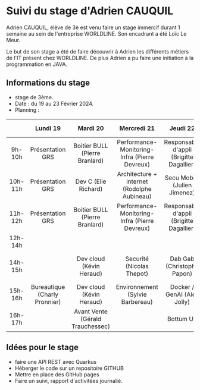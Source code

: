 # Suivi du stage d'Adrien CAUQUIL

Adrien CAUQUIL, élève de 3è est venu faire un stage immercif durant 1 semaine au sein de l'entreprise WORLDLINE.
Son encadrant a été Loïc Le Meur. 

Le but de son stage a été de faire découvrir à Adrien les différents métiers de l'IT présent chez WORLDLINE. De plus Adrien 
a pu faire une initiation à la programmation en JAVA. 


## Informations du stage

- stage de 3ème.
- Date : du 19 au 23 Février 2024.
- Planning :

|         |           Lundi 19            |             Mardi 20             |                   Mercredi 21                   |                 Jeudi 22                 |           Vendredi 23           |
|:-------:|:-----------------------------:|:--------------------------------:|:-----------------------------------------------:|:----------------------------------------:|:-------------------------------:|
| 9h-10h  |       Présentation GRS        |  Boitier BULL (Pierre Branlard)  | Performance- Monitoring- Infra (Pierre Devreux) | Responsable d'appli (Brigitte Dagallier) | SAE / TP C++ ( Sébastien Pelle) |
| 10h-11h |       Présentation GRS        |       Dev C (Elie Richard)       |   Architecture + internet (Rodolphe Aubineau)   |       Secu Mobile (Julien Jimenez)       |     Intégrateur (Nicolas T)     |
| 11h-12h |       Présentation GRS        |  Boitier BULL (Pierre Branlard)  | Performance- Monitoring- Infra (Pierre Devreux) | Responsable d'appli (Brigitte Dagallier) | SAE / TP C++ ( Sébastien Pelle) |
| 12h-14h |                               |                                  |                                                 |                                          |                                 |
| 14h-15h |                               |     Dev cloud (Kévin Heraud)     |            Securité (Nicolas Thepot)            |        Dab Gab (Christophe Papon)        | Deploy ACS (Youness Boutrouft)  |
| 15h-16h | Bureautique (Charly Pronnier) |     Dev cloud (Kévin Heraud)     |        Environnement (Sylvie Barbereau)         |       Docker / GenAI (Alex Jolly)        |           Debrief GRS           | 
| 16h-17h |                               | Avant Vente (Gérald Trauchessec) |                                                 |                Bottum Up                 |           Debrief GRS           |


## Idées pour le stage

- faire une API REST avec Quarkus
- Héberger le code sur un repositoire GITHUB
- Mettre en place des GitHub pages
- Faire un suivi, rapport d'activitées journalié.